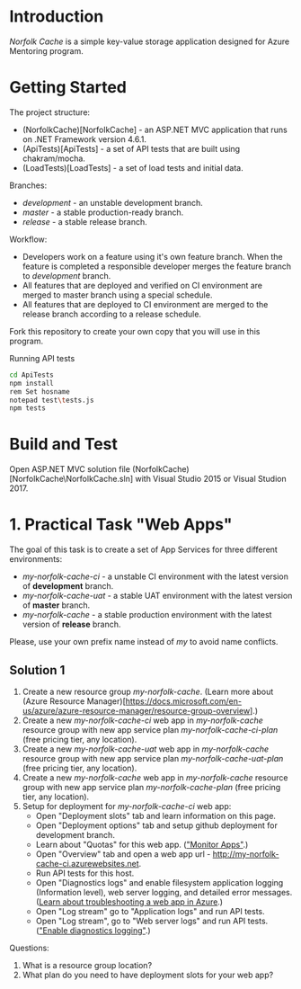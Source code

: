 # Introduction 
*Norfolk Cache* is a simple key-value storage application designed for Azure Mentoring program.

# Getting Started
The project structure:
- (NorfolkCache)[NorfolkCache] - an ASP.NET MVC application that runs on .NET Framework version 4.6.1.
- (ApiTests)[ApiTests] - a set of API tests that are built using chakram/mocha.
- (LoadTests)[LoadTests] - a set of load tests and initial data. 

Branches:
- *development* - an unstable development branch.
- *master* - a stable production-ready branch.
- *release* - a stable release branch.

Workflow:
- Developers work on a feature using it's own feature branch. When the feature is completed a responsible developer merges the feature branch to *development* branch.
- All features that are deployed and verified on CI environment are merged to master branch using a special schedule.
- All features that are deployed to CI environment are merged to the release branch according to a release schedule.  

Fork this repository to create your own copy that you will use in this program. 

Running API tests
```sh
cd ApiTests
npm install
rem Set hosname
notepad test\tests.js
npm tests
```

# Build and Test
Open ASP.NET MVC solution file (NorfolkCache)[NorfolkCache\NorfolkCache.sln] with Visual Studio 2015 or Visual Studion 2017.

# 1. Practical Task "Web Apps"
The goal of this task is to create a set of App Services for three different environments:
- *my-norfolk-cache-ci* - a unstable CI environment with the latest version of **development** branch.
- *my-norfolk-cache-uat* - a stable UAT environment with the latest version of **master** branch.
- *my-norfolk-cache* - a stable production environment with the latest version of **release** branch.

Please, use your own prefix name instead of *my* to avoid name conflicts.

## Solution 1
1. Create a new resource group *my-norfolk-cache*. (Learn more about (Azure Resource Manager)[https://docs.microsoft.com/en-us/azure/azure-resource-manager/resource-group-overview].)
2. Create a new *my-norfolk-cache-ci* web app in *my-norfolk-cache* resource group with new app service plan *my-norfolk-cache-ci-plan* (free pricing tier, any location).
3. Create a new *my-norfolk-cache-uat* web app in *my-norfolk-cache* resource group with new app service plan *my-norfolk-cache-uat-plan* (free pricing tier, any location).
4. Create a new *my-norfolk-cache* web app in *my-norfolk-cache* resource group with new app service plan *my-norfolk-cache-plan* (free pricing tier, any location).
5. Setup for deployment for *my-norfolk-cache-ci* web app:
	* Open "Deployment slots" tab and learn information on this page.
	* Open "Deployment options" tab and setup github deployment for development branch.
	* Learn about "Quotas" for this web app. (["Monitor Apps"](https://docs.microsoft.com/en-us/azure/app-service/web-sites-monitor).)
	* Open "Overview" tab and open a web app url - http://my-norfolk-cache-ci.azurewebsites.net.
	* Run API tests for this host.
	* Open "Diagnostics logs" and enable filesystem application logging (Information level), web server logging, and detailed error messages. ([Learn about troubleshooting a web app in Azure](https://docs.microsoft.com/en-us/azure/app-service/web-sites-dotnet-troubleshoot-visual-studio).)
	* Open "Log stream" go to "Application logs" and run API tests.
	* Open "Log stream", go to "Web server logs" and run API tests. (["Enable diagnostics logging"](https://docs.microsoft.com/en-us/azure/app-service/web-sites-enable-diagnostic-log).)

Questions:

1. What is a resource group location?
2. What plan do you need to have deployment slots for your web app?